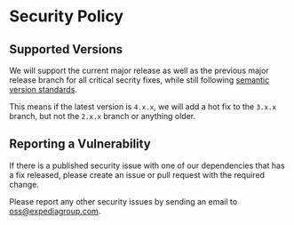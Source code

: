 # Security Policy

## Supported Versions

We will support the current major release as well as the previous major release branch for all critical secrity fixes, while still following [semantic version standards](https://semver.org/).

This means if the latest version is `4.x.x`, we will add a hot fix to the `3.x.x` branch, but not the `2.x.x` branch or anything older.

## Reporting a Vulnerability

If there is a published security issue with one of our dependencies that has a fix released, please create an issue or pull request with the required change.

Please report any other security issues by sending an email to oss@expediagroup.com.
